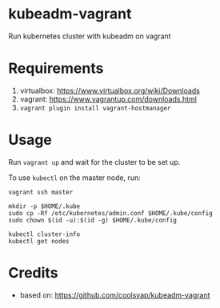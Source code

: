 # kubeadm-vagrant

Run kubernetes cluster with kubeadm on vagrant

# Requirements

1. virtualbox: https://www.virtualbox.org/wiki/Downloads
2. vagrant: https://www.vagrantup.com/downloads.html
3. `vagrant plugin install vagrant-hostmanager`

# Usage

Run `vagrant up` and wait for the cluster to be set up.

To use `kubectl` on the master node, run:

```
vagrant ssh master

mkdir -p $HOME/.kube
sudo cp -Rf /etc/kubernetes/admin.conf $HOME/.kube/config
sudo chown $(id -u):$(id -g) $HOME/.kube/config

kubectl cluster-info
kubectl get nodes
```

# Credits

- based on: https://github.com/coolsvap/kubeadm-vagrant